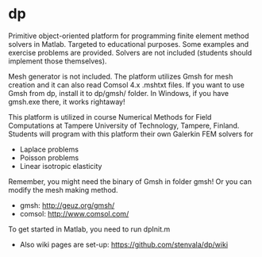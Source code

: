 dp
==

Primitive object-oriented platform for programming finite element method solvers in Matlab. Targeted to educational purposes. Some examples and exercise problems are provided. Solvers are not included (students should implement those themselves).

Mesh generator is not included. The platform utilizes Gmsh for mesh creation and it can also read Comsol 4.x .mshtxt files. If you want to use Gmsh from dp, install it to dp/gmsh/ folder. In Windows, if you have gmsh.exe there, it works rightaway!

This platform is utilized in course Numerical Methods for Field Computations at Tampere University of Technology, Tampere, Finland. Students will program with this platform their own Galerkin FEM solvers for

- Laplace problems
- Poisson problems
- Linear isotropic elasticity

Remember, you might need the binary of Gmsh in folder gmsh! Or you can modify the mesh making method.

- gmsh: http://geuz.org/gmsh/
- comsol: http://www.comsol.com/

To get started in Matlab, you need to run dpInit.m

- Also wiki pages are set-up: https://github.com/stenvala/dp/wiki